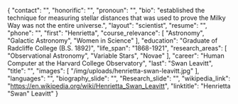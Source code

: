 {
  "contact": "",
  "honorific": "",
  "pronoun": "",
  "bio": "established the technique for measuring stellar distances that was used to prove the Milky Way was not the entire universe.", 
  "layout": "scientist",
  "resume": "",
  "phone": "",
  "first": "Henrietta",
  "course_relevance": [
    "Astronomy",
    "Galactic Astronomy",
    "Women in Science"
  ],
  "education": "Graduate of Radcliffe College (B.S. 1892)",
  "life_span": "1868-1921",
  "research_areas": [
    "Observational Astronomy",
    "Variable Stars",
    "Novae"
  ],
  "career": "Human Computer at the Harvard College Observatory",
  "last": "Swan Leavitt",
  "title": "",
  "images": [
    "/img/uploads/henrietta-swan-leavitt.jpg"
  ],
  "languages": "",
  "biography_slide": "",
  "Research_slide": "",
  "wikipedia_link": "https://en.wikipedia.org/wiki/Henrietta_Swan_Leavitt",
  "linktitle": "Henrietta \"Swan\" Leavitt"
}